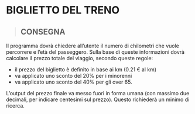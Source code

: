 BIGLIETTO DEL TRENO
===

>## CONSEGNA

Il programma dovrà chiedere all’utente il numero di chilometri che vuole percorrere e l’età del passeggero.
Sulla base di queste informazioni dovrà calcolare il prezzo totale del viaggio, secondo queste regole:

- il prezzo del biglietto è definito in base ai km (0.21 € al km)
- va applicato uno sconto del 20% per i minorenni
- va applicato uno sconto del 40% per gli over 65. 

L’output del prezzo finale va messo fuori in forma umana (con massimo due decimali, per indicare centesimi sul prezzo). Questo richiederà un minimo di ricerca.




